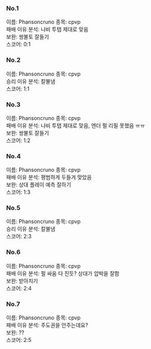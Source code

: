 ### No.1<br>
이름: Phansoncruno
종목: cpvp <br>
패배 이유 분석: 나비 투탭 제대로 맞음<br>
보완: 쌍불토 잘들기 <br>
스코어: 0:1 <br>

### No.2<br>
이름: Phansoncruno
종목: cpvp <br>
승리 이유 분석: 칼불냄<br>
스코어: 1:1 <br>

### No.3<br>
이름: Phansoncruno
종목: cpvp <br>
패배 이유 분석: 나비 투탭 제대로 맞음, 엔더 펄 리필 못했음 ㅠㅠ<br>
보완: 쌍불토 잘들기 <br>
스코어: 1:2 <br>

### No.4<br>
이름: Phansoncruno
종목: cpvp <br>
패배 이유 분석: 평범하게 두들겨 맞았음<br>
보완: 상대 플레이 예측 잘하기 <br>
스코어: 1:3 <br>

### No.5<br>
이름: Phansoncruno
종목: cpvp <br>
승리 이유 분석: 칼불냄<br>
스코어: 2:3 <br>

### No.6<br>
이름: Phansoncruno
종목: cpvp <br>
패배 이유 분석: 펄 싸움 다 진듯? 상대가 압박을 잘함<br>
보완: 받아치기 <br>
스코어: 2:4 <br>

### No.7<br>
이름: Phansoncruno
종목: cpvp <br>
패배 이유 분석: 주도권을 안주는데요?<br>
보완: ?? <br>
스코어: 2:5 <br>